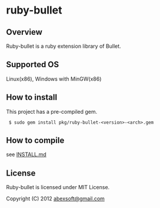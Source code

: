 ruby-bullet
=================

Overview
----
Ruby-bullet is a ruby extension library of Bullet.


Supported OS
------
Linux(x86), Windows with MinGW(x86)


How to install
----
This project has a pre-compiled gem.  

     $ sudo gem install pkg/ruby-bullet-<version>-<arch>.gem


How to compile
----
see [INSTALL.md](https://github.com/abexsoft/ruby-bullet/blob/master/INSTALL.md)


License
----------
Ruby-bullet is licensed under MIT License.

Copyright (C) 2012 abexsoft@gmail.com


